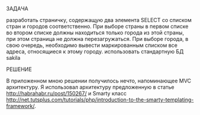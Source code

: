 ЗАДАЧА

разработать страничку, содержащую два элемента SELECT со списком стран и городов соответственно. При выборе страны в первом списке во втором списке должны находиться только города из этой страны, при этом страница не должна перезагружаться. При выборе города, в свою очередь, необходимо вывести маркированным списком все адреса, относящиеся к этому городу.
использовать стандартную БД sakila

РЕШЕНИЕ

В приложенном мною решении получилось нечто, напоминающее MVC архитектуру. Я использовал архитектуру предложенную в статье http://habrahabr.ru/post/150267/ и Smarty класс http://net.tutsplus.com/tutorials/php/introduction-to-the-smarty-templating-framework/.
